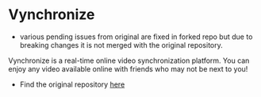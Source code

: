 # Vynchronize

- various pending issues from original are fixed in forked repo but due to breaking changes it is not merged with the original repository. 

Vynchronize is a real-time online video synchronization platform. You can enjoy any video available online with friends who may not be next to you!

- Find the original repository [here](https://github.com/kyle8998/Vynchronize)


